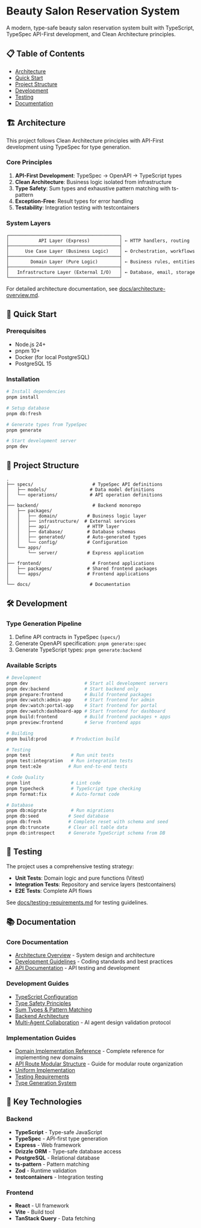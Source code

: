 # Beauty Salon Reservation System

A modern, type-safe beauty salon reservation system built with TypeScript, TypeSpec API-First development, and Clean Architecture principles.

## 📋 Table of Contents

- [Architecture](#-architecture)
- [Quick Start](#-quick-start)
- [Project Structure](#-project-structure)
- [Development](#-development)
- [Testing](#-testing)
- [Documentation](#-documentation)

## 🏗️ Architecture

This project follows Clean Architecture principles with API-First development using TypeSpec for type generation.

### Core Principles

1. **API-First Development**: TypeSpec → OpenAPI → TypeScript types
2. **Clean Architecture**: Business logic isolated from infrastructure
3. **Type Safety**: Sum types and exhaustive pattern matching with ts-pattern
4. **Exception-Free**: Result types for error handling
5. **Testability**: Integration testing with testcontainers

### System Layers

```
┌─────────────────────────────────────────┐
│           API Layer (Express)           │ ← HTTP handlers, routing
├─────────────────────────────────────────┤
│      Use Case Layer (Business Logic)    │ ← Orchestration, workflows
├─────────────────────────────────────────┤
│        Domain Layer (Pure Logic)        │ ← Business rules, entities
├─────────────────────────────────────────┤
│   Infrastructure Layer (External I/O)   │ ← Database, email, storage
└─────────────────────────────────────────┘
```

For detailed architecture documentation, see [docs/architecture-overview.md](docs/architecture-overview.md).

## 🚀 Quick Start

### Prerequisites

- Node.js 24+
- pnpm 10+
- Docker (for local PostgreSQL)
- PostgreSQL 15

### Installation

```bash
# Install dependencies
pnpm install

# Setup database
pnpm db:fresh

# Generate types from TypeSpec
pnpm generate

# Start development server
pnpm dev
```

## 📁 Project Structure

```
.
├── specs/                      # TypeSpec API definitions
│   ├── models/                # Data model definitions
│   └── operations/            # API operation definitions
│
├── backend/                    # Backend monorepo
│   ├── packages/
│   │   ├── domain/           # Business logic layer
│   │   ├── infrastructure/  # External services
│   │   ├── api/              # HTTP layer
│   │   ├── database/         # Database schemas
│   │   ├── generated/        # Auto-generated types
│   │   └── config/           # Configuration
│   └── apps/
│       └── server/           # Express application
│
├── frontend/                   # Frontend applications
│   ├── packages/             # Shared frontend packages
│   └── apps/                 # Frontend applications
│
└── docs/                      # Documentation
```

## 🛠️ Development

### Type Generation Pipeline

1. Define API contracts in TypeSpec (`specs/`)
2. Generate OpenAPI specification: `pnpm generate:spec`
3. Generate TypeScript types: `pnpm generate:backend`

### Available Scripts

```bash
# Development
pnpm dev                     # Start all development servers
pnpm dev:backend             # Start backend only
pnpm prepare:frontend        # Build frontend packages
pnpm dev:watch:admin-app     # Start frontend for admin
pnpm dev:watch:portal-app    # Start frontend for portal
pnpm dev:watch:dashboard-app # Start frontend for dashboard
pnpm build:frontend          # Build frontend packages + apps
pnpm preview:frontend        # Serve frontend apps

# Building
pnpm build:prod         # Production build

# Testing
pnpm test               # Run unit tests
pnpm test:integration   # Run integration tests
pnpm test:e2e          # Run end-to-end tests

# Code Quality
pnpm lint               # Lint code
pnpm typecheck          # TypeScript type checking
pnpm format:fix         # Auto-format code

# Database
pnpm db:migrate         # Run migrations
pnpm db:seed           # Seed database
pnpm db:fresh          # Complete reset with schema and seed
pnpm db:truncate       # Clear all table data
pnpm db:introspect     # Generate TypeScript schema from DB
```

## 🧪 Testing

The project uses a comprehensive testing strategy:

- **Unit Tests**: Domain logic and pure functions (Vitest)
- **Integration Tests**: Repository and service layers (testcontainers)
- **E2E Tests**: Complete API flows

See [docs/testing-requirements.md](docs/testing-requirements.md) for testing guidelines.

## 📚 Documentation

### Core Documentation

- [Architecture Overview](docs/architecture-overview.md) - System design and architecture
- [Development Guidelines](CLAUDE.md) - Coding standards and best practices
- [API Documentation](docs/api-testing-guide.md) - API testing and development

### Development Guides

- [TypeScript Configuration](docs/typescript-configuration.md)
- [Type Safety Principles](docs/type-safety-principles.md)
- [Sum Types & Pattern Matching](docs/sum-types-pattern-matching.md)
- [Backend Architecture](docs/backend-architecture-guidelines.md)
- [Multi-Agent Collaboration](docs/multi-agent-collaboration-framework.md) - AI agent design validation protocol

### Implementation Guides

- [Domain Implementation Reference](docs/domain-implementation-reference.md) - Complete reference for implementing new domains
- [API Route Modular Structure](docs/api-route-modular-structure.md) - Guide for modular route organization
- [Uniform Implementation](docs/uniform-implementation-guide.md)
- [Testing Requirements](docs/testing-requirements.md)
- [Type Generation System](docs/type-generation-system.md)

## 🔑 Key Technologies

### Backend
- **TypeScript** - Type-safe JavaScript
- **TypeSpec** - API-first type generation
- **Express** - Web framework
- **Drizzle ORM** - Type-safe database access
- **PostgreSQL** - Relational database
- **ts-pattern** - Pattern matching
- **Zod** - Runtime validation
- **testcontainers** - Integration testing

### Frontend
- **React** - UI framework
- **Vite** - Build tool
- **TanStack Query** - Data fetching
